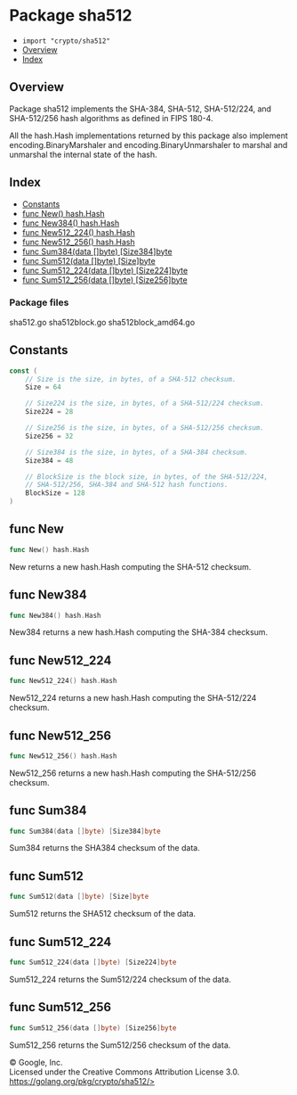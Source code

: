 Package sha512
==============

-   `import "crypto/sha512"`
-   [Overview](#pkg-overview)
-   [Index](#pkg-index)

Overview 
--------

Package sha512 implements the SHA-384, SHA-512, SHA-512/224, and
SHA-512/256 hash algorithms as defined in FIPS 180-4.

All the hash.Hash implementations returned by this package also
implement encoding.BinaryMarshaler and encoding.BinaryUnmarshaler to
marshal and unmarshal the internal state of the hash.

Index 
-----

-   [Constants](#pkg-constants)
-   [func New() hash.Hash](#New)
-   [func New384() hash.Hash](#New384)
-   [func New512\_224() hash.Hash](#New512_224)
-   [func New512\_256() hash.Hash](#New512_256)
-   [func Sum384(data \[\]byte) \[Size384\]byte](#Sum384)
-   [func Sum512(data \[\]byte) \[Size\]byte](#Sum512)
-   [func Sum512\_224(data \[\]byte) \[Size224\]byte](#Sum512_224)
-   [func Sum512\_256(data \[\]byte) \[Size256\]byte](#Sum512_256)

### Package files

sha512.go sha512block.go sha512block\_amd64.go

Constants 
---------

```go
const (
    // Size is the size, in bytes, of a SHA-512 checksum.
    Size = 64

    // Size224 is the size, in bytes, of a SHA-512/224 checksum.
    Size224 = 28

    // Size256 is the size, in bytes, of a SHA-512/256 checksum.
    Size256 = 32

    // Size384 is the size, in bytes, of a SHA-384 checksum.
    Size384 = 48

    // BlockSize is the block size, in bytes, of the SHA-512/224,
    // SHA-512/256, SHA-384 and SHA-512 hash functions.
    BlockSize = 128
)
```

func New 
--------

```go
func New() hash.Hash
```

New returns a new hash.Hash computing the SHA-512 checksum.

func New384 
-----------

```go
func New384() hash.Hash
```

New384 returns a new hash.Hash computing the SHA-384 checksum.

func New512\_224 
-----------------------------------------------

```go
func New512_224() hash.Hash
```

New512\_224 returns a new hash.Hash computing the SHA-512/224 checksum.

func New512\_256 
-----------------------------------------------

```go
func New512_256() hash.Hash
```

New512\_256 returns a new hash.Hash computing the SHA-512/256 checksum.

func Sum384 
------------------------------------------

```go
func Sum384(data []byte) [Size384]byte
```

Sum384 returns the SHA384 checksum of the data.

func Sum512 
------------------------------------------

```go
func Sum512(data []byte) [Size]byte
```

Sum512 returns the SHA512 checksum of the data.

func Sum512\_224 
-----------------------------------------------

```go
func Sum512_224(data []byte) [Size224]byte
```

Sum512\_224 returns the Sum512/224 checksum of the data.

func Sum512\_256 
-----------------------------------------------

```go
func Sum512_256(data []byte) [Size256]byte
```

Sum512\_256 returns the Sum512/256 checksum of the data.

 
© Google, Inc.\
Licensed under the Creative Commons Attribution License 3.0.\
https://golang.org/pkg/crypto/sha512/>

